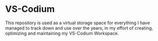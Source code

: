 # VS-Codium
This repository is used as a virtual storage space for everything I have managed to track down and use over the years, in my effort of creating, optimizing and maintaining my VS-Codium Workspace.
